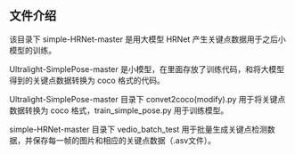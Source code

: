 ## 文件介绍
该目录下 simple-HRNet-master 是用大模型 HRNet 产生关键点数据用于之后小模型的训练。

Ultralight-SimplePose-master 是小模型，在里面存放了训练代码，和将大模型得到的关键点数据转换为 coco 格式的代码。

Ultralight-SimplePose-master 目录下 convet2coco(modify).py 用于将关键点数据转换为 coco 格式，train_simple_pose.py 用于训练模型。

simple-HRNet-master 目录下 vedio_batch_test 用于批量生成关键点检测数据，并保存每一帧的图片和相应的关键点数据（.asv文件）。
